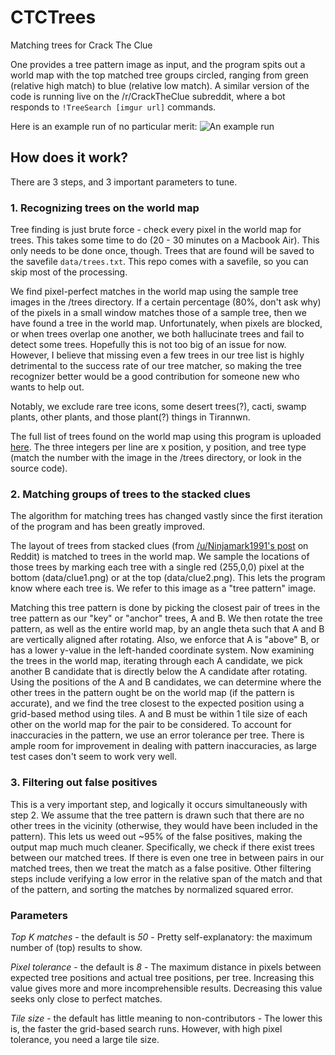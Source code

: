# CTCTrees
Matching trees for Crack The Clue

One provides a tree pattern image as input, and the program spits out a world map with the top matched tree groups circled, ranging from green (relative high match) to blue (relative low match). A similar version of the code is running live on the /r/CrackTheClue subreddit, where a bot responds to `!TreeSearch [imgur url]` commands.

Here is an example run of no particular merit:
![An example run](http://i.imgur.com/yiJSmpH.png)

## How does it work?

There are 3 steps, and 3 important parameters to tune.

### 1. Recognizing trees on the world map

Tree finding is just brute force - check every pixel in the world map for trees. This takes some time to do (20 - 30 minutes on a Macbook Air). This only needs to be done once, though. Trees that are found will be saved to the savefile `data/trees.txt`. This repo comes with a savefile, so you can skip most of the processing.

We find pixel-perfect matches in the world map using the sample tree images in the /trees directory. If a certain percentage (80%, don't ask why) of the pixels in a small window matches those of a sample tree, then we have found a tree in the world map. Unfortunately, when pixels are blocked, or when trees overlap one another, we both hallucinate trees and fail to detect some trees. Hopefully this is not too big of an issue for now. However, I believe that missing even a few trees in our tree list is highly detrimental to the success rate of our tree matcher, so making the tree recognizer better would be a good contribution for someone new who wants to help out.

Notably, we exclude rare tree icons, some desert trees(?), cacti, swamp plants, other plants, and those plant(?) things in Tirannwn.

The full list of trees found on the world map using this program is uploaded [here](http://pastebin.com/GKSamjU9). The three integers per line are x position, y position, and tree type (match the number with the image in the /trees directory, or look in the source code).

### 2. Matching groups of trees to the stacked clues

The algorithm for matching trees has changed vastly since the first iteration of the program and has been greatly improved.

The layout of trees from stacked clues (from [/u/Ninjamark1991's post](https://www.reddit.com/r/CrackTheClue/comments/4vynzy/using_trees_as_a_clue/) on Reddit) is matched to trees in the world map. We sample the locations of those trees by marking each tree with a single red (255,0,0) pixel at the bottom (data/clue1.png) or at the top (data/clue2.png). This lets the program know where each tree is. We refer to this image as a "tree pattern" image.

Matching this tree pattern is done by picking the closest pair of trees in the tree pattern as our "key" or "anchor" trees, A and B. We then rotate the tree pattern, as well as the entire world map, by an angle theta such that A and B are vertically aligned after rotating. Also, we enforce that A is "above" B, or has a lower y-value in the left-handed coordinate system. Now examining the trees in the world map, iterating through each A candidate, we pick another B candidate that is directly below the A candidate after rotating. Using the positions of the A and B candidates, we can determine where the other trees in the pattern ought be on the world map (if the pattern is accurate), and we find the tree closest to the expected position using a grid-based method using tiles. A and B must be within 1 tile size of each other on the world map for the pair to be considered. To account for inaccuracies in the pattern, we use an error tolerance per tree. There is ample room for improvement in dealing with pattern inaccuracies, as large test cases don't seem to work very well.

### 3. Filtering out false positives

This is a very important step, and logically it occurs simultaneously with step 2. We assume that the tree pattern is drawn such that there are no other trees in the vicinity (otherwise, they would have been included in the pattern). This lets us weed out ~95% of the false positives, making the output map much much cleaner. Specifically, we check if there exist trees between our matched trees. If there is even one tree in between pairs in our matched trees, then we treat the match as a false positive. Other filtering steps include verifying a low error in the relative span of the match and that of the pattern, and sorting the matches by normalized squared error.

### Parameters

*Top K matches* - the default is *50* - Pretty self-explanatory: the maximum number of (top) results to show.

*Pixel tolerance* - the default is *8* - The maximum distance in pixels between expected tree positions and actual tree positions, per tree. Increasing this value gives more and more incomprehensible results. Decreasing this value seeks only close to perfect matches.

*Tile size* - the default has little meaning to non-contributors - The lower this is, the faster the grid-based search runs. However, with high pixel tolerance, you need a large tile size.
